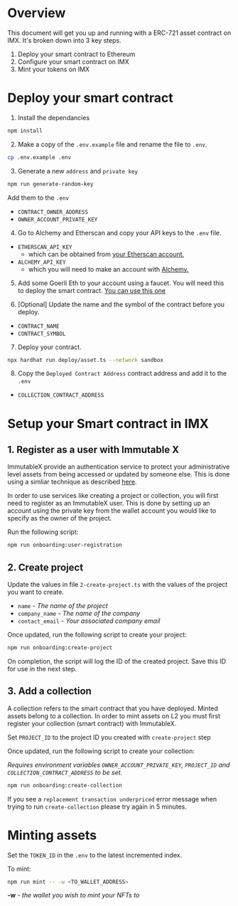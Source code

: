 # Overview

This document will get you up and running with a ERC-721 asset contract on IMX. It's broken down into 3 key steps.
1. Deploy your smart contract to Ethereum
2. Configure your smart contract on IMX
3. Mint your tokens on IMX

# Deploy your smart contract

1. Install the dependancies 
```sh
npm install
``` 

2. Make a copy of the `.env.example` file and rename the file to `.env`.
```sh
cp .env.example .env
```

3. Generate a new `address` and `private key`
```sh
npm run generate-random-key
```
Add them to the `.env`
- `CONTRACT_OWNER_ADDRESS`
- `OWNER_ACCOUNT_PRIVATE_KEY`

4. Go to Alchemy and Etherscan and copy your API keys to the `.env` file.
- `ETHERSCAN_API_KEY`
    - which can be obtained from [your Etherscan account.](https://etherscan.io/myapikey)
- `ALCHEMY_API_KEY`
    - which you will need to make an account with [Alchemy.](https://www.alchemy.com/)

5. Add some Goerli Eth to your account using a faucet. You will need this to deploy the smart contract. [You can use this one](https://goerlifaucet.com/)

6. [Optional] Update the name and the symbol of the contract before you deploy. 

- `CONTRACT_NAME`
- `CONTRACT_SYMBOL`

7. Deploy your contract.
```sh
npx hardhat run deploy/asset.ts --network sandbox
```

8. Copy the `Deployed Contract Address` contract address and add it to the `.env`
- `COLLECTION_CONTRACT_ADDRESS`

# Setup your Smart contract in IMX

## 1. Register as a user with Immutable X

ImmutableX provide an authentication service to protect your administrative level assets from being accessed or updated by someone else. This is done using a simliar technique as described [here](https://link.medium.com/CVTcj7YfQkb).

In order to use services like creating a project or collection, you will first need to register as an ImmutableX user. This is done by setting up an account using the private key from the wallet account you would like to specify as the owner of the project.

Run the following script:

```sh
npm run onboarding:user-registration
```

## 2. Create project

Update the values in file `2-create-project.ts` with the values of the project you want to create.

- `name` - _The name of the project_
- `company_name` - _The name of the company_
- `contact_email` - _Your associated company email_

Once updated, run the following script to create your project:

```sh
npm run onboarding:create-project
```

On completion, the script will log the ID of the created project. Save this ID for use in the next step.

## 3. Add a collection

A collection refers to the smart contract that you have deployed. Minted assets belong to a collection. In order to mint assets on L2
you must first register your collection (smart contract) with ImmutableX.

Set `PROJECT_ID` to the project ID you created with `create-project` step

Once updated, run the following script to create your collection:

_Requires environment variables `OWNER_ACCOUNT_PRIVATE_KEY`, `PROJECT_ID` and `COLLECTION_CONTRACT_ADDRESS` to be set._

```sh
npm run onboarding:create-collection
```
If you see a `replacement transaction underpriced` error message when trying to run `create-collection` please try again in 5 minutes.

# Minting assets

Set the `TOKEN_ID` in the `.env` to the latest incremented index.

To mint:

```sh
npm run mint -- -w <TO_WALLET_ADDRESS>
```

**-w** - _the wallet you wish to mint your NFTs to_
